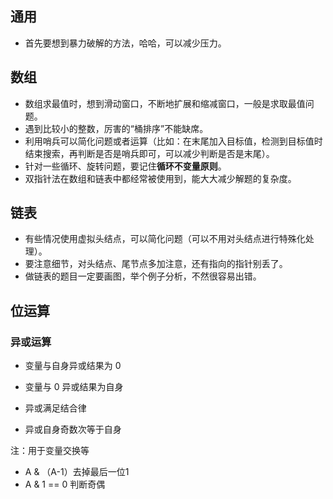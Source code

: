 ## 通用

- 首先要想到暴力破解的方法，哈哈，可以减少压力。

## 数组

- 数组求最值时，想到滑动窗口，不断地扩展和缩减窗口，一般是求取最值问题。
- 遇到比较小的整数，厉害的“桶排序”不能缺席。
- 利用哨兵可以简化问题或者运算（比如：在末尾加入目标值，检测到目标值时结束搜索，再判断是否是哨兵即可，可以减少判断是否是末尾）。
- 针对一些循环、旋转问题，要记住**循环不变量原则**。
- 双指针法在数组和链表中都经常被使用到，能大大减少解题的复杂度。

## 链表

- 有些情况使用虚拟头结点，可以简化问题（可以不用对头结点进行特殊化处理）。
- 要注意细节，对头结点、尾节点多加注意，还有指向的指针别丢了。
- 做链表的题目一定要画图，举个例子分析，不然很容易出错。

## 位运算

### 异或运算

- 变量与自身异或结果为 0
- 变量与 0 异或结果为自身
- 异或满足结合律

- 异或自身奇数次等于自身

注：用于变量交换等



- A & （A-1）去掉最后一位1
- A & 1 == 0 判断奇偶

